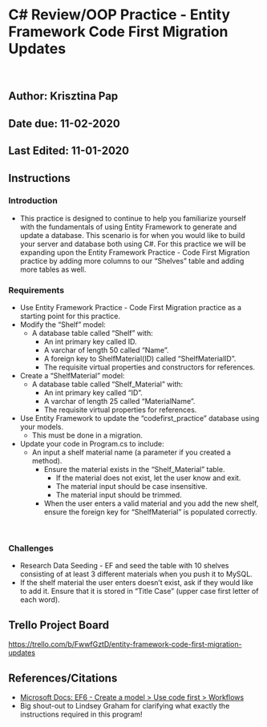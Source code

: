 # C# Review/OOP Practice - Entity Framework Code First Migration Updates
​
## Author: Krisztina Pap

## Date due: 11-02-2020

## Last Edited: 11-01-2020

## Instructions

### Introduction
- This practice is designed to continue to help you familiarize yourself with the fundamentals of using Entity Framework to generate and update a database. This scenario is for when you would like to build your server and database both using C#. For this practice we will be expanding upon the Entity Framework Practice - Code First Migration practice by adding more columns to our “Shelves” table and adding more tables as well.
​
### Requirements
- Use Entity Framework Practice - Code First Migration practice as a starting point for this practice.
- Modify the “Shelf” model:
    - A database table called “Shelf” with:
        - An int primary key called ID.
        - A varchar of length 50 called “Name”.
        - A foreign key to ShelfMaterial(ID) called “ShelfMaterialID”.
        - The requisite virtual properties and constructors for references.
- Create a “ShelfMaterial” model:
    - A database table called “Shelf_Material” with:
        - An int primary key called “ID”.
        - A varchar of length 25 called “MaterialName”.
        - The requisite virtual properties for references.
- Use Entity Framework to update the “codefirst_practice” database using your models.
    - This must be done in a migration. 
- Update your code in Program.cs to include:
    - An input a shelf material name (a parameter if you created a method).
        - Ensure the material exists in the “Shelf_Material” table.
            - If the material does not exist, let the user know and exit.
            - The material input should be case insensitive.
            - The material input should be trimmed.
        - When the user enters a valid material and you add the new shelf, ensure the foreign key for “ShelfMaterial” is populated correctly.

​
### Challenges
- Research  Data Seeding - EF and seed the table with 10 shelves consisting of at least 3 different materials when you push it to MySQL.
- If the shelf material the user enters doesn’t exist, ask if they would like to add it. Ensure that it is stored in “Title Case” (upper case first letter of each word).


## Trello Project Board
https://trello.com/b/FwwfGztD/entity-framework-code-first-migration-updates

## References/Citations
- [Microsoft Docs: EF6 - Create a model > Use code first > Workflows](https://docs.microsoft.com/en-us/ef/ef6/modeling/code-first/workflows/existing-database)
- Big shout-out to Lindsey Graham for clarifying what exactly the instructions required in this program!
